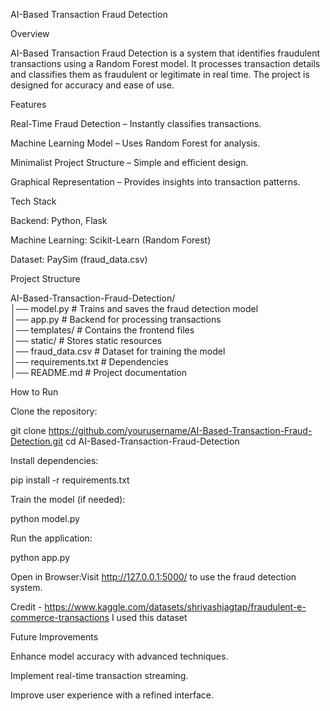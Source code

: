 AI-Based Transaction Fraud Detection

Overview

AI-Based Transaction Fraud Detection is a system that identifies fraudulent transactions using a Random Forest model. It processes transaction details and classifies them as fraudulent or legitimate in real time. The project is designed for accuracy and ease of use.

Features

Real-Time Fraud Detection – Instantly classifies transactions.

Machine Learning Model – Uses Random Forest for analysis.

Minimalist Project Structure – Simple and efficient design.

Graphical Representation – Provides insights into transaction patterns.

Tech Stack

Backend: Python, Flask

Machine Learning: Scikit-Learn (Random Forest)

Dataset: PaySim (fraud_data.csv)

Project Structure

AI-Based-Transaction-Fraud-Detection/  
│── model.py       # Trains and saves the fraud detection model  
│── app.py         # Backend for processing transactions  
│── templates/     # Contains the frontend files  
│── static/        # Stores static resources  
│── fraud_data.csv # Dataset for training the model  
│── requirements.txt # Dependencies  
│── README.md      # Project documentation  

How to Run

Clone the repository:

git clone https://github.com/yourusername/AI-Based-Transaction-Fraud-Detection.git
cd AI-Based-Transaction-Fraud-Detection

Install dependencies:

pip install -r requirements.txt

Train the model (if needed):

python model.py

Run the application:

python app.py

Open in Browser:Visit http://127.0.0.1:5000/ to use the fraud detection system.

Credit - https://www.kaggle.com/datasets/shriyashjagtap/fraudulent-e-commerce-transactions 
I used this dataset

Future Improvements

Enhance model accuracy with advanced techniques.

Implement real-time transaction streaming.

Improve user experience with a refined interface.
